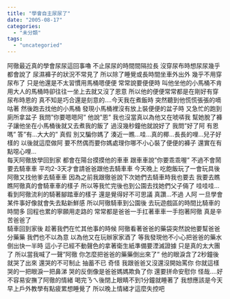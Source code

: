 ```yaml
---
title: "學會自主尿尿了"
date: "2005-08-17"
categories: 
  - "未分類"
tags: 
  - "uncategoried"
---
```


阿徹最近真的學會尿尿這回事嚕 不止尿尿的時間間隔拉長 沒穿尿布時想尿尿幾乎都會說了 尿濕褲子的狀況不常見了 所以除了睡覺或長時間坐車外出外 幾乎不用穿尿布了 只是他還是不太習慣用馬桶嗯便便 常常說要便便時 叫他坐他的小馬桶不肯 用大人的馬桶時卻往往一坐上去就又沒了恩意 所以他的便便常常都是在剛好有穿尿布時恩的 真不知是巧合還是刻意的….今天我在煮飯時 突然聽到他慌慌張張的嘀咕著 然後跑去找他的小馬桶 發現小馬桶裡沒有放上裝便便的盆子時 又急忙的跑到廁所拿盆子 我問”你要嗯嗯阿” 他說”恩” 我也沒當真以為他又在唬哢我 幫她脫了褲子讓他坐在小馬桶後就又去煮我的飯了 過沒幾秒鐘他就說好了 我問”好了阿 有恩嗎” 答”有…大大的” 真假 別又騙你媽了 湊近一瞧…哇…真的椰…長長的哩…兒子好樣的 以後就這麼做阿 要不然偶而要你媽處理你哪不小心裝了便便的褲子 還實在有點噁心哩…  
每天阿徹放學回到家 都會在陽台摸摸他的車車 跟車車說”你要乖乖喔” 不過不會鬧要去騎車車 平均2-3天才會請爸爸跟他去騎車車 今天晚上 吃飽飯玩了一會玩具後 阿徹又找他爹去騎車車 因為之前我跟徹爸說下次她們去騎車時我也要去 我要去瞧瞧阿徹真的會騎車車的樣子 所以等我忙完後也到公園去找她們父子倆了 哇哇哇…看到阿徹流利的騎著腳踏車的樣子 還是覺得好不可思議 真讚…不過 人阿 一旦學會某件事好像就會失去點新鮮感 所以阿徹騎車到公園後 去玩遊戲區的時間比騎車的時間多 回程也累的寧願用走路的 常常都是爸爸一手扛著車車一手抱著阿徹 真是辛苦爸爸了  
騎車回到家後 趁著我們在忙其他事的時候 阿徹看著爸爸的藥袋突然說他要幫爸爸分藥藥 我們也不以為意 以為他又在玩辦家家酒了 等我發現他不小心把爸爸的藥水倒出快一半時 這小子已經不動聲色的拿著衛生紙準備要湮滅證據 只是真的太大團了 所以當我喊了一聲”阿徹 你怎麼把爸爸的藥藥倒出來了” 他的眼淚含了2秒鐘後就哭了出來 還哭的不可制止 抽蓄不已 奇怪 我跟爸爸又沒還沒開始罵你 你就這樣哭的一把眼淚一把鼻涕 哭的反倒像是爸爸媽媽欺負了你 還要拼命安慰你 怪哉….好不容易安撫了阿徹的情緒 喝完ㄋㄟ後閉上眼睛不到1分鐘就睡著了 我想應該是今天早上戶外教學有點疲累想睡覺了 所以晚上情緒才這麼失控吧
